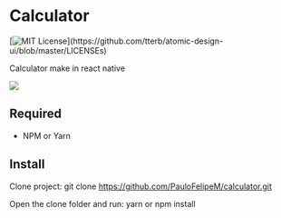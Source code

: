 # Calculator

[![MIT License](https://img.shields.io/apm/l/atomic-design-ui.svg?)](https://github.com/tterb/atomic-design-ui/blob/master/LICENSEs)

Calculator make in react native

![](header.png)

## Required
- NPM or Yarn

## Install

Clone project:
git clone https://github.com/PauloFelipeM/calculator.git

Open the clone folder and run: yarn or npm install
